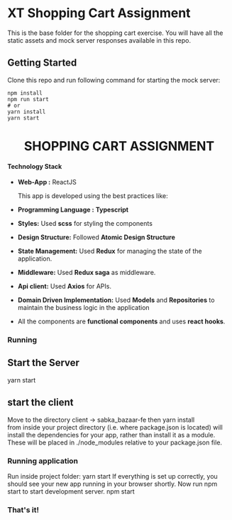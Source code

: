 # XT Shopping Cart Assignment

This is the base folder for the shopping cart exercise. You will have all the static assets and mock server responses available in this repo.

## Getting Started

Clone this repo and run following command for starting the mock server:

```
npm install
npm run start
# or
yarn install
yarn start
```
<h1 align="center">
    SHOPPING CART ASSIGNMENT
</h1>
<p>
  
####   Technology Stack
- **Web-App :** ReactJS
    
   This app is developed using the best practices like:
- **Programming Language :** **Typescript**
- **Styles:** Used **scss** for styling the components
- **Design Structure:** Followed **Atomic Design Structure**
- **State Management:** Used **Redux** for managing the state of the application.
- **Middleware:** Used **Redux saga** as middleware.
- **Api client:** Used **Axios** for APIs.
- **Domain Driven Implementation:** Used **Models** and **Repositories** to maintain the business logic in the application
- All the components are **functional components** and uses **react hooks**.

</p>

### Running

## Start the Server
yarn start

## start the client
Move to the directory client -> sabka_bazaar-fe
then
yarn install  
from inside your project directory (i.e. where package.json is located) will install the dependencies for your app, rather than install it as a module. These will be placed in ./node_modules relative to your package.json file.

### Running application

Run inside project folder:
yarn start
If everything is set up correctly, you should see your new app running in your browser shortly.
Now run npm start to start development server.
npm start

### That's it!
